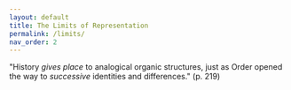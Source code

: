 ```yaml
---
layout: default
title: The Limits of Representation
permalink: /limits/
nav_order: 2
---
```



"History *gives place* to analogical organic structures, just as Order opened the way to *successive* identities and differences." (p. 219)